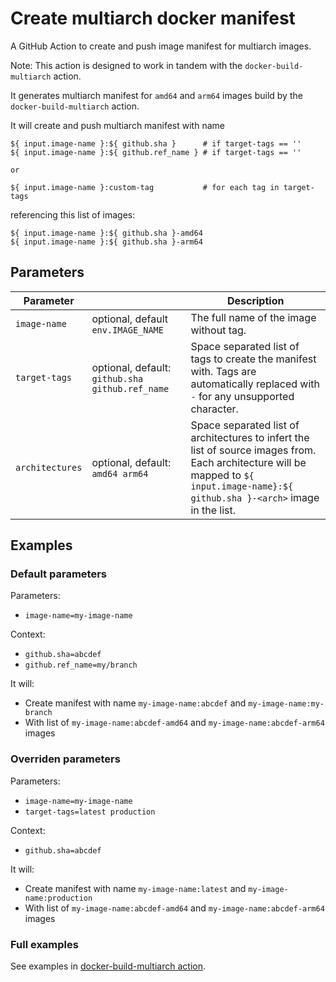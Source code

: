# Create multiarch docker manifest

A GitHub Action to create and push image manifest for multiarch images.

Note: This action is designed to work in tandem with the `docker-build-multiarch` action.

It generates multiarch manifest for `amd64` and `arm64` images build by
the `docker-build-multiarch` action.

It will create and push multiarch manifest with name

```
${ input.image-name }:${ github.sha }      # if target-tags == ''
${ input.image-name }:${ github.ref_name } # if target-tags == ''

or

${ input.image-name }:custom-tag           # for each tag in target-tags
```

referencing this list of images:

```
${ input.image-name }:${ github.sha }-amd64
${ input.image-name }:${ github.sha }-arm64
```

## Parameters

| Parameter | | Description |
|--|--|--|
| `image-name` | optional, default `env.IMAGE_NAME` | The full name of the image without tag. |
| `target-tags` | optional, default: `github.sha github.ref_name` | Space separated list of tags to create the manifest with. Tags are automatically replaced with `-` for any unsupported character. |
| `architectures` | optional, default: `amd64 arm64` | Space separated list of architectures to infert the list of source images from. Each architecture will be mapped to `${ input.image-name}:${ github.sha }-<arch>` image in the list. |

## Examples

### Default parameters

Parameters:
* `image-name=my-image-name`

Context:
* `github.sha=abcdef`
* `github.ref_name=my/branch`

It will:
* Create manifest with name `my-image-name:abcdef` and `my-image-name:my-branch`
* With list of `my-image-name:abcdef-amd64` and `my-image-name:abcdef-arm64` images

### Overriden parameters

Parameters:
* `image-name=my-image-name`
* `target-tags=latest production`

Context:
* `github.sha=abcdef`

It will:
* Create manifest with name `my-image-name:latest` and `my-image-name:production`
* With list of `my-image-name:abcdef-amd64` and `my-image-name:abcdef-arm64` images

### Full examples

See examples in [docker-build-multiarch action](../docker-build-multiarch/README.md).
